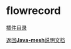 # flowrecord

[插件目录](../../javamesh-plugins/javamesh-flowrecord)

[定位 是什么]: todo
[功能 做什么]: todo
[使用方式 怎么做]: todo

[返回**Java-mesh**说明文档](../../README.md)
